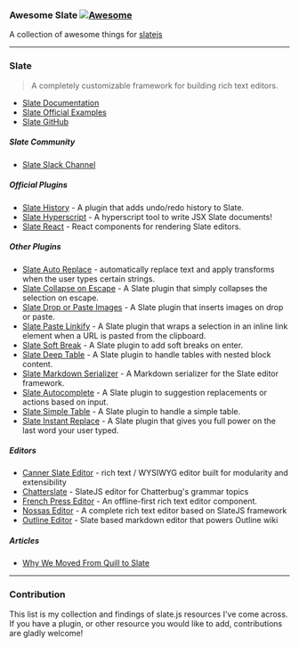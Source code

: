 ### **Awesome Slate** [![Awesome](https://cdn.rawgit.com/sindresorhus/awesome/d7305f38d29fed78fa85652e3a63e154dd8e8829/media/badge.svg)](https://github.com/sindresorhus/awesome)

A collection of awesome things for [slatejs](https://github.com/ianstormtaylor/slate)

---

### Slate

> A completely customizable framework for building rich text editors. 

- [Slate Documentation](https://docs.slatejs.org/)
- [Slate Official Examples](https://www.slatejs.org/examples/richtext)
- [Slate GitHub](https://github.com/ianstormtaylor/slate)

##### Slate Community

- [Slate Slack Channel](https://slate-js.slack.com/)

##### Official Plugins

- [Slate History](https://github.com/ianstormtaylor/slate/blob/master/packages/slate-history) - A plugin that adds undo/redo history to Slate.
- [Slate Hyperscript](https://github.com/ianstormtaylor/slate/blob/master/packages/slate-hyperscript) - A hyperscript tool to write JSX Slate documents!
- [Slate React](https://github.com/ianstormtaylor/slate/blob/master/packages/slate-react) - React components for rendering Slate editors.

##### Other Plugins

- [Slate Auto Replace](https://github.com/ianstormtaylor/slate-plugins/tree/master/packages/slate-auto-replace) - automatically replace text and apply transforms when the user types certain strings.
- [Slate Collapse on Escape](https://github.com/ianstormtaylor/slate-plugins/tree/master/packages/slate-collapse-on-escape) - A Slate plugin that simply collapses the selection on escape.
- [Slate Drop or Paste Images](https://github.com/ianstormtaylor/slate-plugins/tree/master/packages/slate-drop-or-paste-images) - A Slate plugin that inserts images on drop or paste.
- [Slate Paste Linkify](https://github.com/ianstormtaylor/slate-plugins/tree/master/packages/slate-paste-linkify) - A Slate plugin that wraps a selection in an inline link element when a URL is pasted from the clipboard.
- [Slate Soft Break](https://github.com/ianstormtaylor/slate-plugins/tree/master/packages/slate-soft-break) - A Slate plugin to add soft breaks on enter.
- [Slate Deep Table](https://github.com/jasonphillips/slate-deep-table#readme) - A Slate plugin to handle tables with nested block content.
- [Slate Markdown Serializer](https://github.com/tommoor/slate-md-serializer) - A Markdown serializer for the Slate editor framework.
- [Slate Autocomplete](https://github.com/FedeLochbaum/slate-autocomplete/#readme) - A Slate plugin to suggestion replacements or actions based on input.
- [Slate Simple Table](https://github.com/cdd/slate-simple-table#readme) - A Slate plugin to handle a simple table.
- [Slate Instant Replace](https://github.com/enzoferey/slate-instant-replace#readme) - A Slate plugin that gives you full power on the last word your user typed.


##### Editors
- [Canner Slate Editor](https://github.com/Canner/canner-slate-editor) - rich text / WYSIWYG editor built for modularity and extensibility
- [Chatterslate](https://github.com/chatterbugapp/chatterslate) - SlateJS editor for Chatterbug's grammar topics
- [French Press Editor](https://github.com/roast-cms/french-press-editor) - An offline-first rich text editor component.
- [Nossas Editor](https://slate-editor.bonde.org/) - A complete rich text editor based on SlateJS framework
- [Outline Editor](https://github.com/outline/rich-markdown-editor) - Slate based markdown editor that powers Outline wiki

##### Articles
- [Why We Moved From Quill to Slate](https://medium.com/the-lead/why-we-moved-from-quill-to-slate-94f42aa54fec)


---

### Contribution

This list is my collection and findings of slate.js resources I've come across. If you have a plugin, or other resource you would like to add, contributions are gladly welcome!

